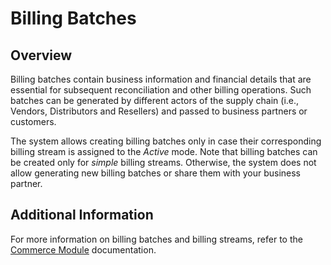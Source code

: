# Billing Batches
## Overview
Billing batches contain business information and financial details that are essential for subsequent reconciliation and other billing operations. Such batches can be generated by different actors of the supply chain (i.e., Vendors, Distributors and Resellers) and passed to business partners or customers.

The system allows creating billing batches only in case their corresponding billing stream is assigned to the *Active* mode. Note that billing batches can be created only for *simple* billing streams. Otherwise, the system does not allow generating new billing batches or share them with your business partner. 

## Additional Information
For more information on billing batches and billing streams, refer to the [Commerce Module](https://connect.cloudblue.com/community/modules/commerce) documentation.
